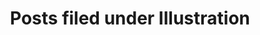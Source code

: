 ---
tag: illustration
permalink: "blog/category/illustration"
title: Posts filed under Illustration
---